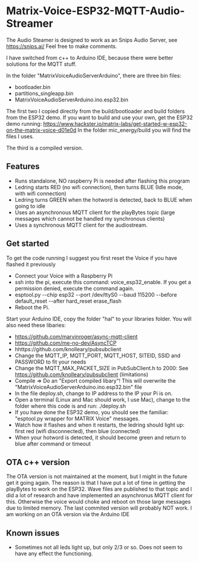 # Matrix-Voice-ESP32-MQTT-Audio-Streamer

The Audio Steamer is designed to work as an Snips Audio Server, see https://snips.ai/
Feel free to make comments.

I have switched from c++ to Arduino IDE, because there were better solutions for the MQTT stuff.

In the folder "MatrixVoiceAudioServerArduino", there are three bin files:
- bootloader.bin
- partitions_singleapp.bin
- MatrixVoiceAudioServerArduino.ino.esp32.bin

The first two I copied directly from the build/bootloader and build folders from the ESP32 demo.
If you want to build and use your own, get the ESP32 demo running:
https://www.hackster.io/matrix-labs/get-started-w-esp32-on-the-matrix-voice-d01e0d
In the folder mic_energy/build you will find the files I uses.

The third is a compiled version.

## Features

- Runs standalone, NO raspberry Pi is needed after flashing this program
- Ledring starts RED (no wifi connection), then turns BLUE (Idle mode, with wifi connection)
- Ledring turns GREEN when the hotword is detected, back to BLUE when going to idle
- Uses an asynchronous MQTT client for the playBytes topic (large messages which cannot be handled my synchronous clients)
- Uses a synchronous MQTT client for the audiostream.

## Get started

To get the code running I suggest you first reset the Voice if you have flashed it previously

- Connect your Voice with a Raspberry Pi
- ssh into the pi, execute this command: voice_esp32_enable. If you get a permission denied, execute the command again. 
- esptool.py --chip esp32 --port /dev/ttyS0 --baud 115200 --before default_reset --after hard_reset erase_flash
- Reboot the Pi.

Start your Arduino IDE, copy the folder "hal" to your libraries folder.
You will also need these libaries:
- https://github.com/marvinroger/async-mqtt-client
- https://github.com/me-no-dev/AsyncTCP
- hhttps://github.com/knolleary/pubsubclient
- Change the MQTT_IP, MQTT_PORT, MQTT_HOST, SITEID, SSID and PASSWORD to fit your needs
- Change the MQTT_MAX_PACKET_SIZE in PubSubClient.h to 2000: See https://github.com/knolleary/pubsubclient (limitations)
- Compile => Do an "Export compiled libary"! This will overwrite the "MatrixVoiceAudioServerArduino.ino.esp32.bin" file
- In the file deploy.sh, change to IP address to the IP your Pi is on.
- Open a terminal (Linux and Mac should work, I use Mac), change to the folder where this code is and run: ./deploy.sh
- If you have done the ESP32 demo, you should see the familiar: "esptool.py wrapper for MATRIX Voice" messages.
- Watch how it flashes and when it restarts, the ledring should light up: first red (wifi disconnected), then blue (connected)
- When your hotword is detected, it should become green and return to blue after command or timeout

## OTA c++ version

The OTA version is not maintained at the moment, but I might in the future get it going again. 
The reason is that I have put a lot of time in getting the playBytes to work on the ESP32. Wave files are published to that topic and I did a lot of research and have implemented an asynchronus MQTT client for this. Otherwise the voice would choke and reboot on those large messages due to limited memory.
The last commited version will probably NOT work.
I am working on an OTA version via the Arduino IDE

## Known issues
- Sometimes not all leds light up, but only 2/3 or so. Does not seem to have any effect the functioning.
